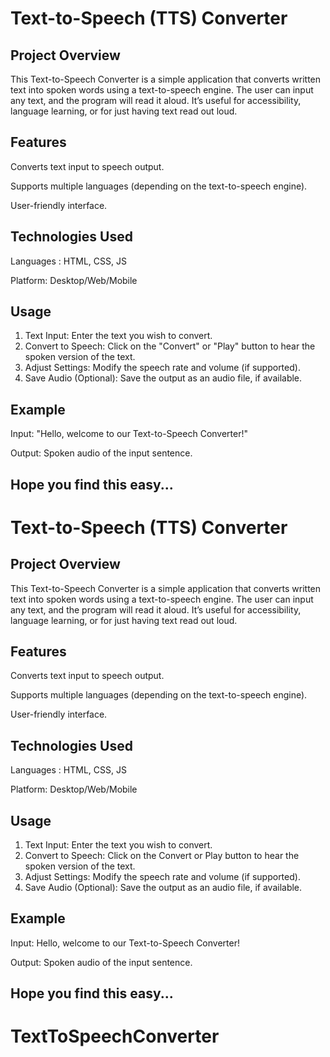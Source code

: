 # Text-to-Speech (TTS) Converter

## Project Overview
This Text-to-Speech Converter is a simple application that converts written text into spoken words using a text-to-speech engine. 
The user can input any text, and the program will read it aloud. It’s useful for accessibility, language learning, or for just having text read out loud.


## Features
Converts text input to speech output.

Supports multiple languages (depending on the text-to-speech engine).

User-friendly interface.


## Technologies Used
Languages : HTML, CSS, JS

Platform: Desktop/Web/Mobile


## Usage
1. Text Input: Enter the text you wish to convert.
2. Convert to Speech: Click on the "Convert" or "Play" button to hear the spoken version of the text.
3. Adjust Settings: Modify the speech rate and volume (if supported).
4. Save Audio (Optional): Save the output as an audio file, if available.


## Example
Input: "Hello, welcome to our Text-to-Speech Converter!"

Output: Spoken audio of the input sentence.


## Hope you find this easy...

# Text-to-Speech (TTS) Converter

## Project Overview
This Text-to-Speech Converter is a simple application that converts written text into spoken words using a text-to-speech engine. 
The user can input any text, and the program will read it aloud. It’s useful for accessibility, language learning, or for just having text read out loud.


## Features
Converts text input to speech output.

Supports multiple languages (depending on the text-to-speech engine).

User-friendly interface.


## Technologies Used
Languages : HTML, CSS, JS

Platform: Desktop/Web/Mobile


## Usage
1. Text Input: Enter the text you wish to convert.
2. Convert to Speech: Click on the Convert or Play button to hear the spoken version of the text.
3. Adjust Settings: Modify the speech rate and volume (if supported).
4. Save Audio (Optional): Save the output as an audio file, if available.


## Example
Input: Hello, welcome to our Text-to-Speech Converter!

Output: Spoken audio of the input sentence.


## Hope you find this easy...

# TextToSpeechConverter
